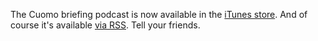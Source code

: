 The Cuomo briefing podcast is now available in the <a href="https://podcasts.apple.com/us/podcast/cuomo-podcast/id1506413883">iTunes store</a>. And of course it's available <a href="http://scripting.com/cuomo/rss.xml">via RSS</a>. Tell your friends.

